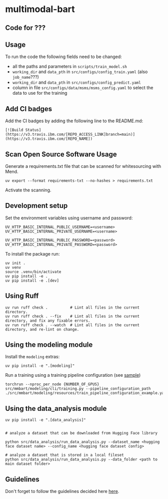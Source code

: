# multimodal-bart

## Code for ???

## Usage
To run the code the following fields need to be changed:
- all the paths and parameters in `scripts/train_model.sh`
- `working_dir` and `data_pth` in `src/configs/config_train.yaml` (also `job_name`???)
- `working_dir` and `data_pth` in `src/configs/config_predict.yaml`
- column in file `src/configs/data/msms/msms_config.yaml` to select the data to use for the training

## Add CI badges
Add the CI badges by adding the following line to the README.md: 
```console
[![Build Status](https://v3.travis.ibm.com/[REPO_ACCESS_LINK]branch=main)](https://v3.travis.ibm.com/[REPO_NAME])
```

## Scan Open Source Software Usage
Generate a requirements.txt file that can be scanned for whitesourcing with Mend. 
```console
uv export --format requirements-txt --no-hashes > requirements.txt
```
Activate the scanning. 

## Development setup

Set the environment variables using username and password: 

```console
UV_HTTP_BASIC_INTERNAL_PUBLIC_USERNAME=<username> 
UV_HTTP_BASIC_INTERNAL_PRIVATE_USERNAME=<username>

UV_HTTP_BASIC_INTERNAL_PUBLIC_PASSWORD=<password>
UV_HTTP_BASIC_INTERNAL_PRIVATE_PASSWORD=<password>
```
To install the package run:

```console
uv init .
uv venv
source .venv/bin/activate
uv pip install -e .
uv pip install -e .[dev]
```

## Using Ruff

```console
uv run ruff check .          # Lint all files in the current directory.
uv run ruff check . --fix    # Lint all files in the current directory, and fix any fixable errors.
uv run ruff check . --watch  # Lint all files in the current directory, and re-lint on change.
```

## Using the modeling module

Install the `modeling` extras:

```console
uv pip install -e ".[modeling]"
```

Run a training using a training pipeline configuration (see [sample](./src/mmbart/modeling/resources/train_pipeline_configuration_example.yaml))

```console
torchrun --nproc_per_node {NUMBER_OF_GPUS} src/mmbart/modeling/cli/training.py --pipeline_configuration_path ./src/mmbart/modeling/resources/train_pipeline_configuration_example.yaml
```

## Using the data_analysis module

```console
uv pip install -e ".[data_analysis]"


# analyze a dataset that can be downloaded from Hugging Face library

python src/data_analysis/run_data_analysis.py --dataset_name <hugging face dataset name> --config_name <hugging face dataset config>

# analyze a dataset that is stored in a local fileset 
python src/data_analysis/run_data_analysis.py --data_folder <path to main dataset folder>
```

## Guidelines

Don't forget to follow the guidelines decided here [here](https://github.ibm.com/AI4SD/ai4sd-misc/blob/main/markdown/coding_guidelines.md).
